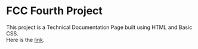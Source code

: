# FCC Fourth Project  
This project is a Technical Documentation Page built using HTML and Basic CSS.   
Here is the [link](https://codepen.io/oussamaty/full/xJawwO/).
